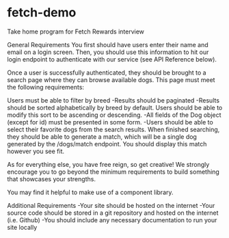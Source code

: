 # fetch-demo
Take home program for Fetch Rewards interview

General Requirements
You first should have users enter their name and email on a login screen. Then, you should use this information to hit our login endpoint to authenticate with our service (see API Reference below).

Once a user is successfully authenticated, they should be brought to a search page where they can browse available dogs. This page must meet the following requirements:

Users must be able to filter by breed
-Results should be paginated
-Results should be sorted alphabetically by breed by default. Users should be able to modify this sort to be ascending or descending.
-All fields of the Dog object (except for id) must be presented in some form.
-Users should be able to select their favorite dogs from the search results. When finished searching, they should be able to generate a match, which will be a single dog generated by the /dogs/match endpoint. You should display this match however you see fit.

As for everything else, you have free reign, so get creative! We strongly encourage you to go beyond the minimum requirements to build something that showcases your strengths.

You may find it helpful to make use of a component library.

Additional Requirements
-Your site should be hosted on the internet
-Your source code should be stored in a git repository and hosted on the internet (i.e. Github)
-You should include any necessary documentation to run your site locally

